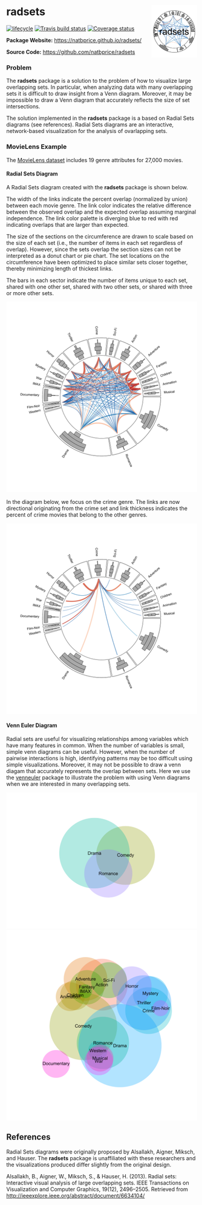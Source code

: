 
<!-- README.md is generated from README.Rmd. Please edit that file -->

# radsets <img src="man/figures/logo.svg" align="right" alt="" width="120" />

[![lifecycle](https://img.shields.io/badge/lifecycle-experimental-orange.svg)](https://www.tidyverse.org/lifecycle/#experimental)
[![Travis build
status](https://travis-ci.org/natbprice/radsets.svg?branch=master)](https://travis-ci.org/natbprice/radsets)
[![Coverage
status](https://codecov.io/gh/natbprice/radsets/branch/master/graph/badge.svg)](https://codecov.io/github/natbprice/radsets?branch=master)

**Package Website:** <https://natbprice.github.io/radsets/>

**Source Code:** <https://github.com/natbprice/radsets>

### Problem

The **radsets** package is a solution to the problem of how to visualize
large overlapping sets. In particular, when analyzing data with many
overlapping sets it is difficult to draw insight from a Venn diagram.
Moreover, it may be impossible to draw a Venn diagram that accurately
reflects the size of set intersections.

The solution implemented in the **radsets** package is a based on Radial
Sets diagrams (see references). Radial Sets diagrams are an interactive,
network-based visualization for the analysis of ovarlapping sets.

### MovieLens Example

The [MovieLens dataset](https://grouplens.org/datasets/movielens/20m/)
includes 19 genre attributes for 27,000 movies.

#### Radial Sets Diagram

A Radial Sets diagram created with the **radsets** package is shown
below.

The width of the links indicate the percent overlap (normalized by
union) between each movie genre. The link color indicates the relative
difference between the observed overlap and the expected overlap
assuming marginal independence. The link color palette is diverging blue
to red with red indicating overlaps that are larger than expected.

The size of the sections on the circumference are drawn to scale based
on the size of each set (i.e., the number of items in each set
regardless of overlap). However, since the sets overlap the section
sizes can not be interpreted as a donut chart or pie chart. The set
locations on the circumference have been optimized to place similar sets
closer together, thereby minimizing length of thickest links.

The bars in each sector indicate the number of items unique to each set,
shared with one other set, shared with two other sets, or shared with
three or more other sets.

<img src= "./man/figures/README-examplePlot-1.svg">

In the diagram below, we focus on the crime genre. The links are now
directional originating from the crime set and link thickness indicates
the percent of crime movies that belong to the other genres.

<img src= "./man/figures/README-examplePlot2-1.svg">

#### Venn Euler Diagram

Radial sets are useful for visualizing relationships among variables
which have many features in common. When the number of variables is
small, simple venn diagrams can be useful. However, when the number of
pairwise interactions is high, identifying patterns may be too difficult
using simple visualizations. Moreover, it may not be possible to draw a
venn diagam that accurately represents the overlap between sets. Here we
use the [venneuler](https://cran.r-project.org/package=venneuler)
package to illustrate the problem with using Venn diagrams when we are
interested in many overlapping sets.

<img src= "./man/figures/README-simpleVennDiag-1.svg">

<img src= "./man/figures/README-complexVennDiag-1.svg">

## References

Radial Sets diagrams were originally proposed by Alsallakh, Aigner,
Miksch, and Hauser. The **radsets** package is unaffiliated with these
researchers and the visualizations produced differ slightly from the
original design.

Alsallakh, B., Aigner, W., Miksch, S., & Hauser, H. (2013). Radial sets:
Interactive visual analysis of large overlapping sets. IEEE Transactions
on Visualization and Computer Graphics, 19(12), 2496–2505. Retrieved
from <http://ieeexplore.ieee.org/abstract/document/6634104/>
